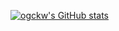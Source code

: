 [![ogckw's GitHub stats](https://github-readme-stats.vercel.app/api?username=ogckw&count_private=true&show_icons=true)](https://github.com/anuraghazra/github-readme-stats)
